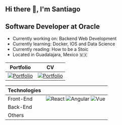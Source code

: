 ## Hi there 👋, I'm Santiago

## Software Developer at Oracle
- Currently working on: Backend Web Development
- Currently learning: Docker, IOS and Data Science
- Currently reading: How to be a Stoic
- Located in Guadalajara, Mexico 🇲🇽

| Portfolio | CV |
| ----------- | ----------- |
| <a href="https://grupoargon.dev/" rel="Portfolio">![Portfolio](https://img.icons8.com/?size=128&id=WyZp1aDIiQnZ&format=png)</a> | <a href="https://github.com/santiagoars/Files/blob/main/Santiago_Aragon_CV%20(1).pdf" target="_blank" >![Portfolio](https://img.icons8.com/?size=128&id=WEpZ7fWxXL7E&format=png)</a> |

|  Technologies |   |
|---------------|---|
| Front-End     | ![React](https://img.icons8.com/?size=64&id=NfbyHexzVEDk&format=png) ![Angular](https://img.icons8.com/?size=64&id=71257&format=png) ![Vue](https://img.icons8.com/?size=64&id=rY6agKizO9eb&format=png)  |
| Back-End      |   |
| Others        |   |
